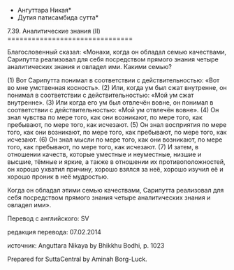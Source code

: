 * Ангуттара Никая*
* Дутия патисамбида сутта*

7\.39\. Аналитические знания \(II\)
\=\=\=\=\=\=\=\=\=\=\=\=\=\=\=\=\=\=\=\=\=\=\=\=\=\=\=\=\=\=\=

Благословенный сказал: «Монахи, когда он обладал семью качествами, Сарипутта реализовал для себя посредством прямого знания четыре аналитических знания и овладел ими\. Какими семью?

\(1\) Вот Сарипутта понимал в соответствии с действительностью: «Вот во мне умственная косность»\. \(2\) Или, когда ум был сжат внутренне, он понимал в соответствии с действительностью: «Мой ум сжат внутренне»\. \(3\) Или когда его ум был отвлечён вовне, он понимал в соответствии с действительностью: «Мой ум отвлечён вовне»\. \(4\) Он знал чувства по мере того, как они возникают, по мере того, как пребывают, по мере того, как исчезают\. \(5\) Он знал восприятия по мере того, как они возникают, по мере того, как пребывают, по мере того, как исчезают\. \(6\) Он знал мысли по мере того, как они возникают, по мере того, как пребывают, по мере того, как исчезают\. \(7\) И затем, в отношении качеств, которые уместные и неуместные, низшие и высшие, тёмные и яркие, а также в отношении их противоположностей, он хорошо ухватил причину, хорошо взялся за неё, хорошо изучил её и хорошо проник в неё мудростью\.

Когда он обладал этими семью качествами, Сарипутта реализовал для себя посредством прямого знания четыре аналитических знания и овладел ими»\.

Перевод с английского: SV

редакция перевода: 07\.02\.2014

источник: Anguttara Nikaya by Bhikkhu Bodhi, p\. 1023

Prepared for SuttaCentral by Aminah Borg\-Luck\.